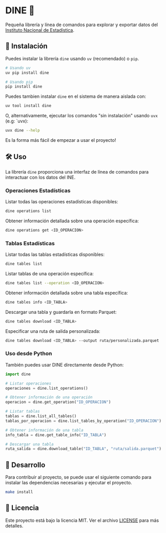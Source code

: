 # DINE 🦕

Pequeña librería y línea de comandos para explorar y exportar datos del [Instituto Nacional de Estadística](https://www.ine.es/).

## 🚀 Instalación

Puedes instalar la librería `dine` usando `uv` (recomendado) o `pip`.

```bash
# Usando uv
uv pip install dine

# Usando pip
pip install dine
```

Puedes tambien instalar `dine` en el sistema de manera aislada con:

```bash
uv tool install dine
```

O, alternativamente, ejecutar los comandos "sin instalación" usando  `uvx` (e.g: `uvx):

```bash
uvx dine --help
```

Es la forma más fácil de empezar a usar el proyecto!

## 🛠️ Uso

La librería `dine` proporciona una interfaz de línea de comandos para interactuar con los datos del INE.

### Operaciones Estadísticas

Listar todas las operaciones estadísticas disponibles:

```bash
dine operations list
```

Obtener información detallada sobre una operación específica:

```bash
dine operations get <ID_OPERACION>
```

### Tablas Estadísticas

Listar todas las tablas estadísticas disponibles:

```bash
dine tables list
```

Listar tablas de una operación específica:

```bash
dine tables list --operation <ID_OPERACION>
```

Obtener información detallada sobre una tabla específica:

```bash
dine tables info <ID_TABLA>
```

Descargar una tabla y guardarla en formato Parquet:

```bash
dine tables download <ID_TABLA>
```

Especificar una ruta de salida personalizada:

```bash
dine tables download <ID_TABLA> --output ruta/personalizada.parquet
```

### Uso desde Python

También puedes usar DINE directamente desde Python:

```python
import dine

# Listar operaciones
operaciones = dine.list_operations()

# Obtener información de una operación
operacion = dine.get_operation("ID_OPERACION")

# Listar tablas
tablas = dine.list_all_tables()
tablas_por_operacion = dine.list_tables_by_operation("ID_OPERACION")

# Obtener información de una tabla
info_tabla = dine.get_table_info("ID_TABLA")

# Descargar una tabla
ruta_salida = dine.download_table("ID_TABLA", "ruta/salida.parquet")
```

## 🔧 Desarrollo

Para contribuir al proyecto, se puede usar el siguiente comando para instalar las dependencias necesarias y ejecutar el proyecto.

```bash
make install
```

## 📝 Licencia

Este proyecto está bajo la licencia MIT. Ver el archivo [LICENSE](LICENSE) para más detalles.
